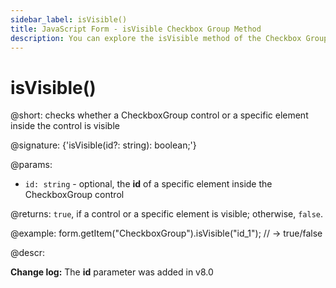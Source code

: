 ```yaml
---
sidebar_label: isVisible()
title: JavaScript Form - isVisible Checkbox Group Method 
description: You can explore the isVisible method of the Checkbox Group control of Form in the documentation of the DHTMLX JavaScript UI library. Browse developer guides and API reference, try out code examples and live demos, and download a free 30-day evaluation version of DHTMLX Suite 7.
---
```


# isVisible()

@short: checks whether a CheckboxGroup control or a specific element inside the control is visible

@signature: {'isVisible(id?: string): boolean;'}

@params:
- `id: string` - optional, the **id** of a specific element inside the CheckboxGroup control

@returns:
`true`, if a control or a specific element is visible; otherwise, `false`.

@example:
form.getItem("CheckboxGroup").isVisible("id_1"); // -> true/false

@descr:

**Change log:** The **id** parameter was added in v8.0